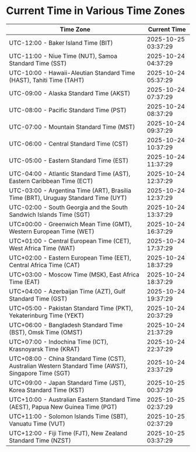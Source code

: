 # Current Time in Various Time Zones

| Time Zone | Current Time |
|-----------|--------------|
| UTC-12:00 - Baker Island Time (BIT) | 2025-10-25 03:37:29 |
| UTC-11:00 - Niue Time (NUT), Samoa Standard Time (SST) | 2025-10-24 04:37:29 |
| UTC-10:00 - Hawaii-Aleutian Standard Time (HAST), Tahiti Time (TAHT) | 2025-10-24 05:37:29 |
| UTC-09:00 - Alaska Standard Time (AKST) | 2025-10-24 07:37:29 |
| UTC-08:00 - Pacific Standard Time (PST) | 2025-10-24 08:37:29 |
| UTC-07:00 - Mountain Standard Time (MST) | 2025-10-24 09:37:29 |
| UTC-06:00 - Central Standard Time (CST) | 2025-10-24 10:37:29 |
| UTC-05:00 - Eastern Standard Time (EST) | 2025-10-24 11:37:29 |
| UTC-04:00 - Atlantic Standard Time (AST), Eastern Caribbean Time (ECT) | 2025-10-24 12:37:29 |
| UTC-03:00 - Argentina Time (ART), Brasília Time (BRT), Uruguay Standard Time (UYT) | 2025-10-24 12:37:29 |
| UTC-02:00 - South Georgia and the South Sandwich Islands Time (SGT) | 2025-10-24 13:37:29 |
| UTC±00:00 - Greenwich Mean Time (GMT), Western European Time (WET) | 2025-10-24 16:37:29 |
| UTC+01:00 - Central European Time (CET), West Africa Time (WAT) | 2025-10-24 17:37:29 |
| UTC+02:00 - Eastern European Time (EET), Central Africa Time (CAT) | 2025-10-24 18:37:29 |
| UTC+03:00 - Moscow Time (MSK), East Africa Time (EAT) | 2025-10-24 18:37:29 |
| UTC+04:00 - Azerbaijan Time (AZT), Gulf Standard Time (GST) | 2025-10-24 19:37:29 |
| UTC+05:00 - Pakistan Standard Time (PKT), Yekaterinburg Time (YEKT) | 2025-10-24 20:37:29 |
| UTC+06:00 - Bangladesh Standard Time (BST), Omsk Time (OMST) | 2025-10-24 21:37:29 |
| UTC+07:00 - Indochina Time (ICT), Krasnoyarsk Time (KRAT) | 2025-10-24 22:37:29 |
| UTC+08:00 - China Standard Time (CST), Australian Western Standard Time (AWST), Singapore Time (SGT) | 2025-10-24 23:37:29 |
| UTC+09:00 - Japan Standard Time (JST), Korea Standard Time (KST) | 2025-10-25 00:37:29 |
| UTC+10:00 - Australian Eastern Standard Time (AEST), Papua New Guinea Time (PGT) | 2025-10-25 02:37:29 |
| UTC+11:00 - Solomon Islands Time (SBT), Vanuatu Time (VUT) | 2025-10-25 02:37:29 |
| UTC+12:00 - Fiji Time (FJT), New Zealand Standard Time (NZST) | 2025-10-25 03:37:29 |

